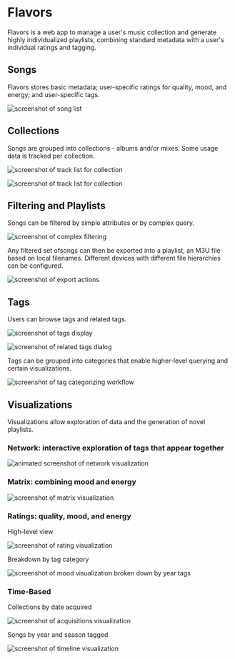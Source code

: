 # Flavors

Flavors is a web app to manage a user's music collection and generate highly individualized playlists, combining standard metadata with a user's individual ratings and tagging.

## Songs

Flavors stores basic metadata; user-specific ratings for quality, mood, and energy; and user-specific tags.

![screenshot of song list](https://github.com/orangejenny/flavors/blob/master/readme/songs.png?raw=true)

## Collections

Songs are grouped into collections - albums and/or mixes. Some usage data is tracked per collection.

![screenshot of track list for collection](https://github.com/orangejenny/flavors/blob/master/readme/collections.png?raw=true)

![screenshot of track list for collection](https://github.com/orangejenny/flavors/blob/master/readme/collections_song_list.png?raw=true)

## Filtering and Playlists

Songs can be filtered by simple attributes or by complex query.

![screenshot of complex filtering](https://github.com/orangejenny/flavors/blob/master/readme/complex_filter.png?raw=true)

Any filtered set ofsongs can then be exported into a playlist, an M3U file based on local filenames. Different devices with different file hierarchies can be configured.

![screenshot of export actions](https://github.com/orangejenny/flavors/blob/master/readme/export.png?raw=true)

## Tags

Users can browse tags and related tags.

![screenshot of tags display](https://github.com/orangejenny/flavors/blob/master/readme/tags.png?raw=true)

![screenshot of related tags dialog](https://github.com/orangejenny/flavors/blob/master/readme/tags_related.png?raw=true)

Tags can be grouped into categories that enable higher-level querying and certain visualizations.

![screenshot of tag categorizing workflow](https://github.com/orangejenny/flavors/blob/master/readme/tag_categories.png?raw=true)

## Visualizations

Visualizations allow exploration of data and the generation of novel playlists.

### Network: interactive exploration of tags that appear together

![animated screenshot of network visualization](https://github.com/orangejenny/flavors/blob/master/readme/network.gif?raw=true)

### Matrix: combining mood and energy

![screenshot of matrix visualization](https://github.com/orangejenny/flavors/blob/master/readme/matrix.png?raw=true)

### Ratings: quality, mood, and energy

High-level view

![screenshot of rating visualization](https://github.com/orangejenny/flavors/blob/master/readme/facet_rating.png?raw=true)

Breakdown by tag category

![screenshot of mood visualization broken down by year tags](https://github.com/orangejenny/flavors/blob/master/readme/facet_mood_years.png?raw=true)

### Time-Based

Collections by date acquired

![screenshot of acquisitions visualization](https://github.com/orangejenny/flavors/blob/master/readme/acquisitions.png?raw=true)

Songs by year and season tagged

![screenshot of timeline visualization](https://github.com/orangejenny/flavors/blob/master/readme/timeline.png?raw=true)
